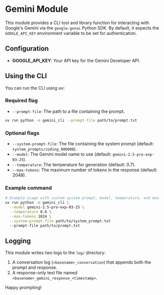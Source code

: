 # Gemini Module

This module provides a CLI tool and library function for interacting with Google's Gemini via the `google-genai` Python SDK. By default, it expects the `GOOGLE_API_KEY` environment variable to be set for authentication.

## Configuration

- **GOOGLE_API_KEY**: Your API key for the Gemini Developer API.

## Using the CLI

You can run the CLI using uv:

### Required flag

* `--prompt-file`: The path to a file containing the prompt.

```bash
uv run python -m gemini_cli --prompt-file path/to/prompt.txt
```

### Optional flags

* `--system-prompt-file`: The file containing the system prompt (default: `system_prompts/coding_000000`).
* `--model`: The Gemini model name to use (default: `gemini-2.5-pro-exp-03-25`).
* `--temperature`: The temperature for generation (default: 0.7).
* `--max-tokens`: The maximum number of tokens in the response (default: 2048).

### Example command

```bash
# Example usage with custom system prompt, model, temperature, and max tokens.
uv run python -m gemini_cli \
  --model gemini-2.5-pro-exp-03-25 \
  --temperature 0.6 \
  --max-tokens 1024 \
  --system-prompt-file path/to/system_prompt.txt
  --prompt-file path/to/prompt.txt
```

## Logging

This module writes two logs to the `log/` directory:

1. A conversation log (`<basename>_conversation`) that appends both the prompt and response.
2. A response-only text file named `<basename>_gemini_response_<timestamp>`.

Happy prompting!
